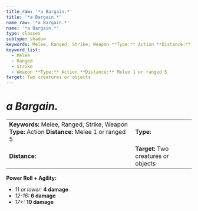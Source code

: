 ```yaml
---
title_raw: '*a Bargain.*'
title: '*a Bargain.*'
name_raw: '*a Bargain.*'
name: '*a Bargain.*'
type: classes
subtype: shadow
keywords: Melee, Ranged, Strike, Weapon **Type:** Action **Distance:** Melee 1 or ranged 5
keyword_list:
  - Melee
  - Ranged
  - Strike
  - Weapon **Type:** Action **Distance:** Melee 1 or ranged 5
target: Two creatures or objects
---
```


# *a Bargain.*

|                                                                                                |                                      |
| :--------------------------------------------------------------------------------------------- | :----------------------------------- |
| **Keywords:** Melee, Ranged, Strike, Weapon **Type:** Action **Distance:** Melee 1 or ranged 5 | **Type:**                            |
| **Distance:**                                                                                  | **Target:** Two creatures or objects |

**Power Roll + Agility:**

- *11 or lower:* **4 damage**
- *12-16:* **6 damage**
- *17+:* **10 damage**
